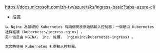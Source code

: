 https://docs.microsoft.com/zh-tw/azure/aks/ingress-basic?tabs=azure-cli

* 注意
```
以 Nginx 為基礎的 Kubernetes 有兩個開放原始碼輸入控制器：一個是由 Kubernetes 社群維護 (kubernetes/ingress-nginx) ，
另一個是由 NGINX， Inc. 維護， (nginxinc/kubernetes-ingress) 。

本文將使用 Kubernetes 社群輸入控制器。

```
